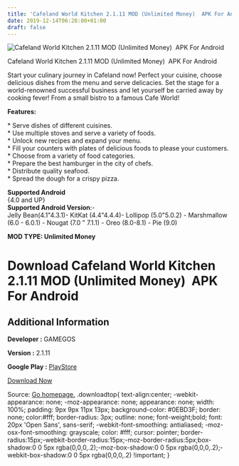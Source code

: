 ```yaml
---
title: 'Cafeland World Kitchen 2.1.11 MOD (Unlimited Money)  APK For Android'
date: 2019-12-14T06:28:00+01:00
draft: false
---
```


![Cafeland World Kitchen 2.1.11 MOD (Unlimited Money)  APK For Android](https://i0.wp.com/apkhome.net/wp-content/uploads/2019/11/Cafeland-World-Kitchen-1.png "Cafeland World Kitchen 2.1.11 MOD (Unlimited Money)  APK For Android")

  

Cafeland World Kitchen 2.1.11 MOD (Unlimited Money)  APK For Android

Start your culinary journey in Cafeland now! Perfect your cuisine, choose delicious dishes from the menu and serve delicacies. Set the stage for a world-renowned successful business and let yourself be carried away by cooking fever! From a small bistro to a famous Cafe World!

**Features:**

\* Serve dishes of different cuisines.  
\* Use multiple stoves and serve a variety of foods.  
\* Unlock new recipes and expand your menu.  
\* Fill your counters with plates of delicious foods to please your customers.  
\* Choose from a variety of food categories.  
\* Prepare the best hamburger in the city of chefs.  
\* Distribute quality seafood.  
\* Spread the dough for a crispy pizza.

**Supported Android**  
{4.0 and UP}  
**Supported Android Version**:-  
Jelly Bean(4.1"4.3.1)- KitKat (4.4"4.4.4)- Lollipop (5.0"5.0.2) - Marshmallow (6.0 - 6.0.1) - Nougat (7.0 " 7.1.1) - Oreo (8.0-8.1) - Pie (9.0)

**MOD TYPE: Unlimited Money**

Download Cafeland World Kitchen 2.1.11 MOD (Unlimited Money)  APK For Android
==============================================================================

Additional Information
----------------------

**Developer :** GAMEGOS

**Version :** 2.1.11

**Google Play :** [PlayStore](https://play.google.com/store/apps/details?id=com.gamegos.mobile.cafeland)

  

[Download Now](https://store4app.co/post/cafeland-world-kitchen-2-1-11-mod-unlimited-money-apk-for-android_1574790966)

  
Source: [Go homepage.](https://store4app.co/post/cafeland-world-kitchen-2-1-11-mod-unlimited-money-apk-for-android_1574790966) .downloadtop{ text-align:center; -webkit-appearance: none; -moz-appearance: none; appearance: none; width: 100%; padding: 9px 9px 11px 13px; background-color: #0EBD3F; border: none; color:#fff; border-radius: 3px; outline: none; font-weight;bold; font: 20px 'Open Sans', sans-serif; -webkit-font-smoothing: antialiased; -moz-osx-font-smoothing: grayscale; color: #fff; cursor: pointer; border-radius:15px;-webkit-border-radius:15px;-moz-border-radius:5px;box-shadow:0 0 5px rgba(0,0,0,.2);-moz-box-shadow:0 0 5px rgba(0,0,0,.2);-webkit-box-shadow:0 0 5px rgba(0,0,0,.2) !important; }